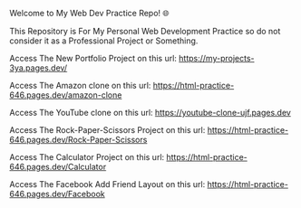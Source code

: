 Welcome to My Web Dev Practice Repo! 🌐

This Repository is For My Personal Web Development Practice so do not consider it as a Professional Project or Something.


Access The New Portfolio Project on this url: https://my-projects-3ya.pages.dev/

Access The Amazon clone on this url: https://html-practice-646.pages.dev/amazon-clone

Access The YouTube clone on this url: https://youtube-clone-ujf.pages.dev

Access The Rock-Paper-Scissors Project on this url: https://html-practice-646.pages.dev/Rock-Paper-Scissors

Access The Calculator Project on this url: https://html-practice-646.pages.dev/Calculator

Access The Facebook Add Friend Layout on this url: https://html-practice-646.pages.dev/Facebook
